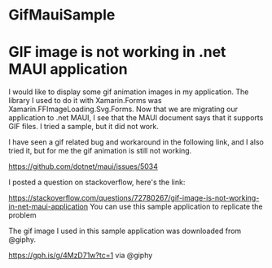 # GifMauiSample

# GIF image is not working in .net MAUI application

I would like to display some gif animation images in my application. The library I used to do it with Xamarin.Forms was Xamarin.FFImageLoading.Svg.Forms. Now that we are migrating our application to .net MAUI, I see that the MAUI document says that it supports GIF files. I tried a sample, but it did not work.

I have seen a gif related bug and workaround in the following link, and I also tried it, but for me the gif animation is still not working.

https://github.com/dotnet/maui/issues/5034


I posted a question on stackoverflow, here's the link: 

https://stackoverflow.com/questions/72780267/gif-image-is-not-working-in-net-maui-application
You can use this sample application to replicate the problem

The gif image I used in this sample application was downloaded from @giphy.

https://gph.is/g/4MzD71w?tc=1 via @giphy
